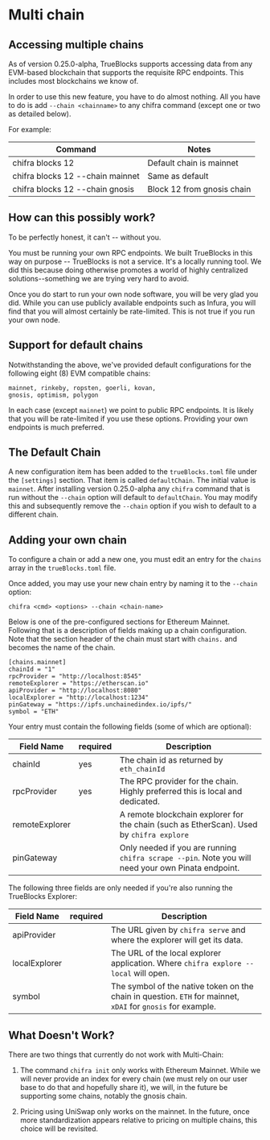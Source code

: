 # Multi chain

## Accessing multiple chains

As of version 0.25.0-alpha, TrueBlocks supports accessing data from any EVM-based blockchain that supports the requisite RPC endpoints. This includes most blockchains we know of.

In order to use this new feature, you have to do almost nothing. All you have to do is add `--chain <chainname>` to any chifra command (except one or two as detailed below).

For example:

| Command                          | Notes                      |
| -------------------------------- | -------------------------- |
| chifra blocks 12                 | Default chain is mainnet   |
| chifra blocks 12 --chain mainnet | Same as default            |
| chifra blocks 12 --chain gnosis  | Block 12 from gnosis chain |

## How can this possibly work?

To be perfectly honest, it can't -- without you.

You must be running your own RPC endpoints. We built TrueBlocks in this way on purpose -- TrueBlocks is not a service. It's a locally running tool. We did this because doing otherwise promotes a world of highly centralized solutions--something we are trying very hard to avoid.

Once you do start to run your own node software, you will be very glad you did. While you can use publicly available endpoints such as Infura, you will find that you will almost certainly be rate-limited. This is not true if you run your own node.

## Support for default chains

Notwithstanding the above, we've provided default configurations for the following eight (8) EVM compatible chains:

```[bash]
mainnet, rinkeby, ropsten, goerli, kovan,
gnosis, optimism, polygon
```

In each case (except `mainnet`) we point to public RPC endpoints. It is likely that you will be rate-limited if you use these options. Providing your own endpoints is much preferred.

## The Default Chain

A new configuration item has been added to the `trueBlocks.toml` file under the `[settings]` section. That item is called `defaultChain`. The initial value is `mainnet`. After installing version 0.25.0-alpha any `chifra` command that is run without the `--chain` option will default to `defaultChain`. You may modify this and subsequently remove the `--chain` option if you wish to default to a different chain.

## Adding your own chain

To configure a chain or add a new one, you must edit an entry for the `chains` array in the `trueBlocks.toml` file.

Once added, you may use your new chain entry by naming it to the `--chain` option:

```[bash]
chifra <cmd> <options> --chain <chain-name>
```

Below is one of the pre-configured sections for Ethereum Mainnet. Following that is a description of fields making up a chain configuration. Note that the section header of the chain must start with `chains.` and becomes the name of the chain.

```[bash]
[chains.mainnet]
chainId = "1"
rpcProvider = "http://localhost:8545"
remoteExplorer = "https://etherscan.io"
apiProvider = "http://localhost:8080"
localExplorer = "http://localhost:1234"
pinGateway = "https://ipfs.unchainedindex.io/ipfs/"
symbol = "ETH"
```

Your entry must contain the following fields (some of which are optional):

| Field Name     | required | Description                                                                                        |
| -------------- | -------- | -------------------------------------------------------------------------------------------------- |
| chainId        | yes      | The chain id as returned by `eth_chainId`                                                          |
| rpcProvider    | yes      | The RPC provider for the chain. Highly preferred this is local and dedicated.                      |
| remoteExplorer |          | A remote blockchain explorer for the chain (such as EtherScan). Used by `chifra explore`           |
| pinGateway     |          | Only needed if you are running `chifra scrape --pin`. Note you will need your own Pinata endpoint. |

The following three fields are only needed if you're also running the TrueBlocks Explorer:

| Field Name    | required | Description                                                                                                  |
| ------------- | -------- | ------------------------------------------------------------------------------------------------------------ |
| apiProvider   |          | The URL given by `chifra serve` and where the explorer will get its data.                                    |
| localExplorer |          | The URL of the local explorer application. Where `chifra explore --local` will open.                         |
| symbol        |          | The symbol of the native token on the chain in question. `ETH` for mainnet, `xDAI` for `gnosis` for example. |

## What Doesn't Work?

There are two things that currently do not work with Multi-Chain:

1) The command `chifra init` only works with Ethereum Mainnet. While we will never provide an index for every chain (we must rely on our user base to do that and hopefully share it), we will, in the future be supporting some chains, notably the gnosis chain.

2) Pricing using UniSwap only works on the mainnet. In the future, once more standardization appears relative to pricing on multiple chains, this choice will be revisited.
